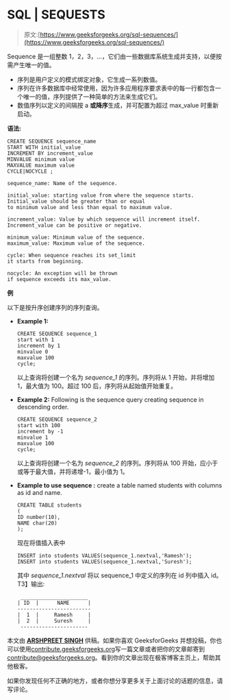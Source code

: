 # SQL | SEQUESTS

> 原文:[https://www.geeksforgeeks.org/sql-sequences/](https://www.geeksforgeeks.org/sql-sequences/)

Sequence 是一组整数 1，2，3，…，它们由一些数据库系统生成并支持，以便按需产生唯一的值。

*   序列是用户定义的模式绑定对象，它生成一系列数值。
*   序列在许多数据库中经常使用，因为许多应用程序要求表中的每一行都包含一个唯一的值，序列提供了一种简单的方法来生成它们。
*   数值序列以定义的间隔按 a **或降序**生成，并可配置为超过 max_value 时重新启动。

**语法:**

```
CREATE SEQUENCE sequence_name
START WITH initial_value
INCREMENT BY increment_value
MINVALUE minimum value
MAXVALUE maximum value
CYCLE|NOCYCLE ;

sequence_name: Name of the sequence.

initial_value: starting value from where the sequence starts. 
Initial_value should be greater than or equal 
to minimum value and less than equal to maximum value.

increment_value: Value by which sequence will increment itself. 
Increment_value can be positive or negative.

minimum_value: Minimum value of the sequence.
maximum_value: Maximum value of the sequence.

cycle: When sequence reaches its set_limit 
it starts from beginning.

nocycle: An exception will be thrown 
if sequence exceeds its max_value.

```

**例**

以下是按升序创建序列的序列查询。

*   **Example 1:**

    ```
    CREATE SEQUENCE sequence_1
    start with 1
    increment by 1
    minvalue 0
    maxvalue 100
    cycle;

    ```

    以上查询将创建一个名为 *sequence_1* 的序列。序列将从 1 开始，并将增加 1，最大值为 100。超过 100 后，序列将从起始值开始重复。

*   **Example 2:**
    Following is the sequence query creating sequence in descending order.

    ```
    CREATE SEQUENCE sequence_2
    start with 100
    increment by -1
    minvalue 1
    maxvalue 100
    cycle;

    ```

    以上查询将创建一个名为 *sequence_2* 的序列。序列将从 100 开始，应小于或等于最大值，并将递增-1，最小值为 1。

*   **Example to use sequence :** create a table named students with columns as id and name.

    ```
    CREATE TABLE students
    ( 
    ID number(10),
    NAME char(20)
    );

    ```

    现在将值插入表中

    ```
    INSERT into students VALUES(sequence_1.nextval,'Ramesh');
    INSERT into students VALUES(sequence_1.nextval,'Suresh');

    ```

    其中 *sequence_1.nextval* 将以 sequence_1 中定义的序列在 id 列中插入 id。
    T3】输出:

    ```
     ______________________
    | ID  |      NAME      |
    ------------------------
    |  1  |     Ramesh     |
    |  2  |     Suresh     |            
     ----------------------

    ```

本文由 **[ARSHPREET SINGH](https://github.com/Arshpreet1997)** 供稿。如果你喜欢 GeeksforGeeks 并想投稿，你也可以使用[contribute.geeksforgeeks.org](http://www.contribute.geeksforgeeks.org)写一篇文章或者把你的文章邮寄到 contribute@geeksforgeeks.org。看到你的文章出现在极客博客主页上，帮助其他极客。

如果你发现任何不正确的地方，或者你想分享更多关于上面讨论的话题的信息，请写评论。